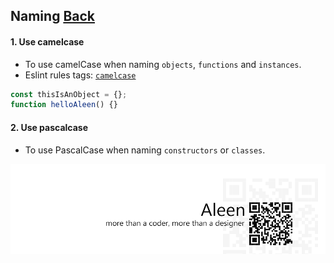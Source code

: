 ## Naming [**Back**](./../README.md)

#### 1. Use camelcase

- To use camelCase when naming `objects`, `functions` and `instances`.
- Eslint rules tags: [`camelcase`](http://eslint.org/docs/rules/camelcase.html)

```js
const thisIsAnObject = {};
function helloAleen() {}
```

#### 2. Use pascalcase

- To use PascalCase when naming `constructors` or `classes`.


<a href="http://aleen42.github.io/" target="_blank" ><img src="./../pic/tail.gif"></a>